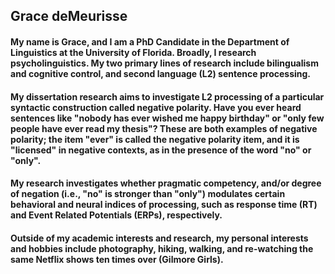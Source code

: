 ## Grace deMeurisse

#### My name is Grace, and I am a PhD Candidate in the Department of Linguistics at the University of Florida. Broadly, I research psycholinguistics. My two primary lines of research include bilingualism and cognitive control, and second language (L2) sentence processing. 

#### My dissertation research aims to investigate L2 processing of a particular syntactic construction called negative polarity. Have you ever heard sentences like "nobody has ever wished me happy birthday" or "only few people have ever read my thesis"? These are both examples of negative polarity; the item "ever" is called the negative polarity item, and it is "licensed" in negative contexts, as in the presence of the word "no" or "only".

#### My research investigates whether pragmatic competency, and/or degree of negation (i.e., "no" is stronger than "only") modulates certain behavioral and neural indices of processing, such as response time (RT) and Event Related Potentials (ERPs), respectively. 

#### Outside of my academic interests and research, my personal interests and hobbies include photography, hiking, walking, and re-watching the same Netflix shows ten times over (Gilmore Girls).

<!--
**gracedemeurisse/gracedemeurisse** is a ✨ _special_ ✨ repository because its `README.md` (this file) appears on your GitHub profile.

Here are some ideas to get you started:

- 🔭 I’m currently working on ...
- 🌱 I’m currently learning ...
- 👯 I’m looking to collaborate on ...
- 🤔 I’m looking for help with ...
- 💬 Ask me about ...
- 📫 How to reach me: ...
- 😄 Pronouns: ...
- ⚡ Fun fact: ...
-->

